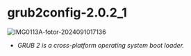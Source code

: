 # grub2config-2.0.2_1


![IMG0113A-fotor-2024091017136](https://github.com/user-attachments/assets/f31bc52c-f7b2-427e-aba5-6371a6cce7f3)


- *GRUB 2 is a cross-platform operating system boot loader.*
